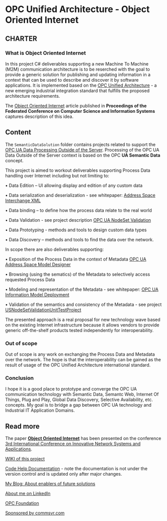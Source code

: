 # OPC Unified Architecture - Object Oriented Internet
## CHARTER
### What is Object Oriented Internet

In this project C# deliverables supporting a new Machine To Machine (M2M) communication architecture is to be reserched with the goal to provide a generic solution for publishing and updating information in a context that can be used to describe and discover it by software applications. It is implemented based on the [OPC Unified Architecture](http://goo.gl/y4EHUn) - a new emerging industrial integration standard that fulfills the proposed architecture requirements.

The [Object Oriented Internet](https://fedcsis.org/proceedings/2015/pliks/160.pdf) article published in **Proceedings of the Federated Conference on
Computer Science and Information Systems** captures description of this idea.

## Content

The `SemanticDataSolution` folder contains projects related to support the [OPC UA Data Processing Outside of the Server](./SemanticDataSolution#opc-ua-data-processing-outside-the-server). Processing of the OPC UA Data Outside of the Server context is based on the OPC **UA Semantic Data** concept.

This project is aimed to workout deliverables supporting Process Data handling over Internet including but not limiting to:

•	Data Edition – UI allowing display and edition of any custom data

•	Data serialization and deserialization - see whitepaper: [Address Space Interchange XML](http://www.commsvr.com/InternetDSL/commserver/P_DowloadCenter/P_Publications/P-150101E-AddressSpaceInterchangeXML.pdf)

•	Data binding – to define how the process data relate to the real world

•	Data Validation - see project description [OPC UA NodeSet Validation](./SemanticDataSolution/UANodeSetValidation)

•	Data Prototyping  - methods and tools to design custom data types

•	Data Discovery – methods and tools to find the data over the network.

In scope there are also deliverables supporting:

•	Exposition of the Process Data in the context of Metadata [OPC UA Address Space Model Designer](http://www.commsvr.com/Products/OPCUA/UAModelDesigner.aspx)

•	Browsing (using the sematics) of the Metadata to selectively access requested Process Data

•	Modeling and representation of the Metadata - see whitepaper: [OPC UA Information Model Deployment](http://www.commsvr.com/InternetDSL/commserver/P_DowloadCenter/P_Publications/20140301E_DeploymentInformationModel.pdf)

•	Validation of the semantics and consistency of the Metadata - see project [USNodeSetValidationUnitTestProject](./SemanticDataSolution/Tests/USNodeSetValidationUnitTestProject)

The presented approach is a real proposal for new technology wave based on the existing Internet infrastructure because it allows vendors to provide generic off-the-shelf products tested independently for interoperability.

### Out of scope

Out of scope is any work on exchanging the Process Data and Metadata over the network. The hope is that the interoperability can be gained as the result of usage of the OPC Unified Architecture international standard.

### Conclusion

I hope it is a good place to prototype and converge the OPC UA communication technology with Semantic Data, Semantc Web, Internet Of Things, Plug and Play, Global Data Discovery, Selective Availability, etc. concepts. My goal is to bridge a gap between OPC UA technology and Industrial IT Application Domains.

## Read more

The paper [**Object Oriented Internet**](https://fedcsis.org/proceedings/2015/pliks/160.pdf) has been presented on the conference [3rd International Conference on Innovative Network Systems and Applications](https://fedcsis.org/2015/inetsapp).

[WIKI of this project](https://github.com/mpostol/OPC-UA-OOI/wiki)

[Code Help Documentation](http://www.commsvr.com/download/UAOOI.ObjectOrientedInternet/) - note the documentation is not under the version control and is updated only after major changes. 

[My Blog: About enablers of future solutions](http://wwww.mpostol.wordpress.com/)

[About me on LinkedIn](https://pl.linkedin.com/in/mpostol)

[OPC Foundation](https://opcfoundation.org/)

[Sponsored by commsvr.com](http://www.commsvr.com/)
